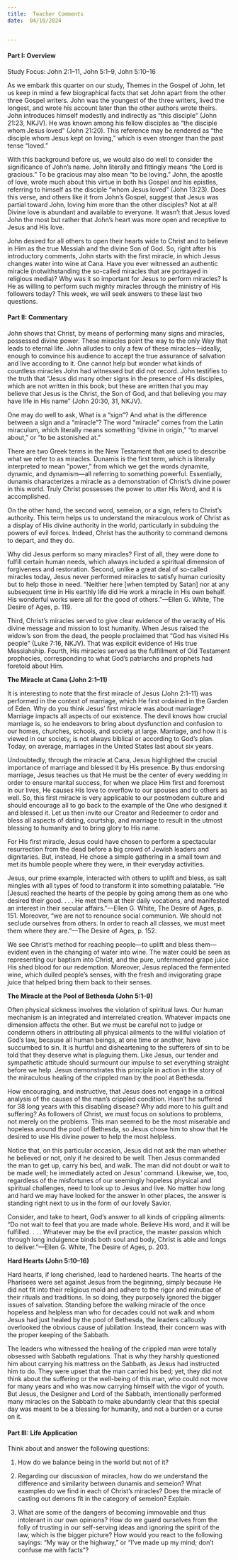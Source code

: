 ```yaml
---
title:  Teacher Comments
date:  04/10/2024


---
```


#### Part I: Overview

Study Focus: John 2:1–11, John 5:1–9, John 5:10–16

As we embark this quarter on our study, Themes in the Gospel of John, let us keep in mind a few biographical facts that set John apart from the other three Gospel writers. John was the youngest of the three writers, lived the longest, and wrote his account later than the other authors wrote theirs. John introduces himself modestly and indirectly as “this disciple” (John 21:23, NKJV). He was known among his fellow disciples as “the disciple whom Jesus loved” (John 21:20). This reference may be rendered as “the disciple whom Jesus kept on loving,” which is even stronger than the past tense “loved.”

With this background before us, we would also do well to consider the significance of John’s name. John literally and fittingly means “the Lord is gracious.” To be gracious may also mean “to be loving.” John, the apostle of love, wrote much about this virtue in both his Gospel and his epistles, referring to himself as the disciple “whom Jesus loved” (John 13:23). Does this verse, and others like it from John’s Gospel, suggest that Jesus was partial toward John, loving him more than the other disciples? Not at all! Divine love is abundant and available to everyone. It wasn’t that Jesus loved John the most but rather that John’s heart was more open and receptive to Jesus and His love.

John desired for all others to open their hearts wide to Christ and to believe in Him as the true Messiah and the divine Son of God. So, right after his introductory comments, John starts with the first miracle, in which Jesus changes water into wine at Cana. Have you ever witnessed an authentic miracle (notwithstanding the so-called miracles that are portrayed in religious media)? Why was it so important for Jesus to perform miracles? Is He as willing to perform such mighty miracles through the ministry of His followers today? This week, we will seek answers to these last two questions.

#### Part II: Commentary

John shows that Christ, by means of performing many signs and miracles, possessed divine power. These miracles point the way to the only Way that leads to eternal life. John alludes to only a few of these miracles—ideally, enough to convince his audience to accept the true assurance of salvation and live according to it. One cannot help but wonder what kinds of countless miracles John had witnessed but did not record. John testifies to the truth that “Jesus did many other signs in the presence of His disciples, which are not written in this book; but these are written that you may believe that Jesus is the Christ, the Son of God, and that believing you may have life in His name” (John 20:30, 31, NKJV).

One may do well to ask, What is a “sign”? And what is the difference between a sign and a “miracle”? The word “miracle” comes from the Latin miraculum, which literally means something “divine in origin,” “to marvel about,” or “to be astonished at.”

There are two Greek terms in the New Testament that are used to describe what we refer to as miracles. Dunamis is the first term, which is literally interpreted to mean “power,” from which we get the words dynamite, dynamic, and dynamism—all referring to something powerful. Essentially, dunamis characterizes a miracle as a demonstration of Christ’s divine power in this world. Truly Christ possesses the power to utter His Word, and it is accomplished.

On the other hand, the second word, semeion, or a sign, refers to Christ’s authority. This term helps us to understand the miraculous work of Christ as a display of His divine authority in the world, particularly in subduing the powers of evil forces. Indeed, Christ has the authority to command demons to depart, and they do.

Why did Jesus perform so many miracles? First of all, they were done to fulfill certain human needs, which always included a spiritual dimension of forgiveness and restoration. Second, unlike a great deal of so-called miracles today, Jesus never performed miracles to satisfy human curiosity but to help those in need. “Neither here [when tempted by Satan] nor at any subsequent time in His earthly life did He work a miracle in His own behalf. His wonderful works were all for the good of others.”—Ellen G. White, The Desire of Ages, p. 119.

Third, Christ’s miracles served to give clear evidence of the veracity of His divine message and mission to lost humanity. When Jesus raised the widow’s son from the dead, the people proclaimed that “God has visited His people” (Luke 7:16, NKJV). That was explicit evidence of His true Messiahship. Fourth, His miracles served as the fulfillment of Old Testament prophecies, corresponding to what God’s patriarchs and ­prophets had foretold about Him.

**The Miracle at Cana (John 2:1–11)**

It is interesting to note that the first miracle of Jesus (John 2:1–11) was performed in the context of marriage, which He first ordained in the Garden of Eden. Why do you think Jesus’ first miracle was about marriage? Marriage impacts all aspects of our existence. The devil knows how crucial marriage is, so he endeavors to bring about dysfunction and confusion to our homes, churches, schools, and society at large. Marriage, and how it is viewed in our society, is not always biblical or according to God’s plan. Today, on average, marriages in the United States last about six years.

Undoubtedly, through the miracle at Cana, Jesus highlighted the crucial importance of marriage and blessed it by His presence. By thus endorsing marriage, Jesus teaches us that He must be the center of every wedding in order to ensure marital success, for when we place Him first and foremost in our lives, He causes His love to overflow to our spouses and to others as well. So, this first miracle is very applicable to our postmodern culture and should encourage all to go back to the example of the One who designed it and blessed it. Let us then invite our Creator and Redeemer to order and bless all aspects of dating, courtship, and marriage to result in the utmost blessing to humanity and to bring glory to His name.

For His first miracle, Jesus could have chosen to perform a spectacular resurrection from the dead before a big crowd of Jewish leaders and dignitaries. But, instead, He chose a simple gathering in a small town and met its humble people where they were, in their everyday activities.

Jesus, our prime example, interacted with others to uplift and bless, as salt mingles with all types of food to transform it into something palatable. “He [Jesus] reached the hearts of the people by going among them as one who desired their good. . . . He met them at their daily vocations, and manifested an interest in their secular affairs.”—Ellen G. White, The Desire of Ages, p. 151. Moreover, “we are not to renounce social com­munion. We should not seclude ourselves from others. In order to reach all classes, we must meet them where they are.”—The Desire of Ages, p. 152.

We see Christ’s method for reaching people—to uplift and bless them—evident even in the changing of water into wine. The water could be seen as representing our baptism into Christ, and the pure, unfermented grape juice His shed blood for our redemption. Moreover, Jesus replaced the fermented wine, which dulled people’s senses, with the fresh and invigorating grape juice that helped bring them back to their senses.

**The Miracle at the Pool of Bethesda (John 5:1–9)**

Often physical sickness involves the violation of spiritual laws. Our human mechanism is an integrated and interrelated creation. Whatever impacts one dimension affects the other. But we must be careful not to judge or condemn others in attributing all physical ailments to the willful violation of God’s law, because all human beings, at one time or another, have succumbed to sin. It is hurtful and disheartening to the sufferers of sin to be told that they deserve what is plaguing them. Like Jesus, our tender and sympathetic attitude should surmount our impulse to set everything straight before we help. Jesus demonstrates this principle in action in the story of the miraculous healing of the crippled man by the pool at Bethesda.

How encouraging, and instructive, that Jesus does not engage in a critical analysis of the causes of the man’s crippled condition. Hasn’t he suffered for 38 long years with this disabling disease? Why add more to his guilt and suffering? As followers of Christ, we must focus on solutions to problems, not merely on the problems. This man seemed to be the most miserable and hopeless around the pool of Bethesda, so Jesus chose him to show that He desired to use His divine power to help the most helpless.

Notice that, on this particular occasion, Jesus did not ask the man whether he believed or not, only if he desired to be well. Then Jesus commanded the man to get up, carry his bed, and walk. The man did not doubt or wait to be made well; he immediately acted on Jesus’ command. Likewise, we, too, regardless of the misfortunes of our seemingly hopeless physical and spiritual challenges, need to look up to Jesus and live. No matter how long and hard we may have looked for the answer in other places, the answer is standing right next to us in the form of our lovely Savior.

Consider, and take to heart, God’s answer to all kinds of crippling ailments: “Do not wait to feel that you are made whole. Believe His word, and it will be fulfilled. . . . Whatever may be the evil practice, the master passion which through long indulgence binds both soul and body, Christ is able and longs to deliver.”—Ellen G. White, The Desire of Ages, p. 203.

**Hard Hearts (John 5:10–16)**

Hard hearts, if long cherished, lead to hardened hearts. The hearts of the Pharisees were set against Jesus from the beginning, simply because He did not fit into their religious mold and adhere to the rigor and minutiae of their rituals and traditions. In so doing, they purposely ignored the bigger issues of salvation. Standing before the walking miracle of the once hopeless and helpless man who for decades could not walk and whom Jesus had just healed by the pool of Bethesda, the leaders callously overlooked the obvious cause of jubilation. Instead, their concern was with the proper keeping of the Sabbath.

The leaders who witnessed the healing of the crippled man were totally obsessed with Sabbath regulations. That is why they harshly questioned him about carrying his mattress on the Sabbath, as Jesus had instructed him to do. They were upset that the man carried his bed; yet, they did not think about the suffering or the well-being of this man, who could not move for many years and who was now carrying himself with the vigor of youth. But Jesus, the Designer and Lord of the Sabbath, intentionally performed many miracles on the Sabbath to make abundantly clear that this special day was meant to be a blessing for humanity, and not a burden or a curse on it.

#### Part III: Life Application

Think about and answer the following questions:

1.	How do we balance being in the world but not of it?

2.	Regarding our discussion of miracles, how do we understand the difference and similarity between dunamis and semeion? What examples do we find in each of Christ’s miracles? Does the miracle of casting out demons fit in the category of semeion? Explain.

3.	What are some of the dangers of becoming immovable and thus intolerant in our own opinions? How do we guard ourselves from the folly of trusting in our self-serving ideas and ignoring the spirit of the law, which is the bigger picture? How would you react to the following sayings: “My way or the highway,” or “I’ve made up my mind; don’t confuse me with facts”?

` `